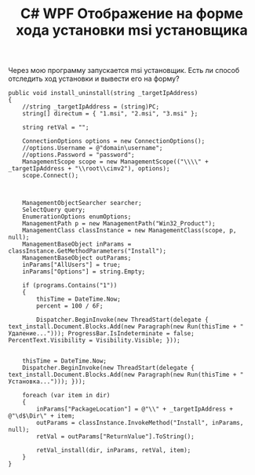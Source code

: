 ﻿---
title: "C# WPF Отображение на форме хода установки msi установщика"
se.owner.user_id: 339447
se.owner.display_name: "patrik"
se.owner.link: "https://ru.stackoverflow.com/users/339447/patrik"
se.link: "https://ru.stackoverflow.com/questions/988674/c-wpf-%d0%9e%d1%82%d0%be%d0%b1%d1%80%d0%b0%d0%b6%d0%b5%d0%bd%d0%b8%d0%b5-%d0%bd%d0%b0-%d1%84%d0%be%d1%80%d0%bc%d0%b5-%d1%85%d0%be%d0%b4%d0%b0-%d1%83%d1%81%d1%82%d0%b0%d0%bd%d0%be%d0%b2%d0%ba%d0%b8-msi-%d1%83%d1%81%d1%82%d0%b0%d0%bd%d0%be%d0%b2%d1%89%d0%b8%d0%ba%d0%b0"
se.question_id: 988674
se.post_type: question
se.score: 2
---
<p>Через мою программу запускается msi установщик. Есть ли способ отследить ход установки и вывести его на форму?</p>

<pre><code>public void install_uninstall(string _targetIpAddress)
{
    //string _targetIpAddress = (string)PC;
    string[] directum = { "1.msi", "2.msi", "3.msi" };

    string retVal = "";

    ConnectionOptions options = new ConnectionOptions();
    //options.Username = @"domain\username";
    //options.Password = "password";
    ManagementScope scope = new ManagementScope(("\\\\" + _targetIpAddress + "\\root\\cimv2"), options);
    scope.Connect();



    ManagementObjectSearcher searcher;
    SelectQuery query;
    EnumerationOptions enumOptions;
    ManagementPath p = new ManagementPath("Win32_Product");
    ManagementClass classInstance = new ManagementClass(scope, p, null);
    ManagementBaseObject inParams = classInstance.GetMethodParameters("Install");
    ManagementBaseObject outParams;
    inParams["AllUsers"] = true;
    inParams["Options"] = string.Empty;

    if (programs.Contains("1"))
    {
        thisTime = DateTime.Now;
        percent = 100 / 6F;

        Dispatcher.BeginInvoke(new ThreadStart(delegate { text_install.Document.Blocks.Add(new Paragraph(new Run(thisTime + " Удаление..."))); ProgressBar.IsIndeterminate = false; PercentText.Visibility = Visibility.Visible; }));


    thisTime = DateTime.Now;
    Dispatcher.BeginInvoke(new ThreadStart(delegate { text_install.Document.Blocks.Add(new Paragraph(new Run(thisTime + " Установка..."))); }));

    foreach (var item in dir)
    {
        inParams["PackageLocation"] = @"\\" + _targetIpAddress + @"\d$\Dir\" + item;
        outParams = classInstance.InvokeMethod("Install", inParams, null);
        retVal = outParams["ReturnValue"].ToString();

        retVal_install(dir, inParams, retVal, item);
    }
}
</code></pre>
